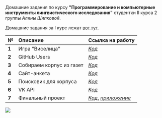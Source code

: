  Домашние задания по курсу **"Программирование и компьютерные инструменты лингвистического исследования"** студентки II курса 2 группы *Алины Щипковой*. 
 
 Домашние задания за I курс лежат [вот тут](https://github.com/schipkovalina/Programming).

**№**|**Описание**|**Ссылка на работу**
---|:---|:---
**1**|Игра "Виселица"|[*Код*](https://github.com/schipkovalina/Programming-2/tree/master/HW1)
**2**|GitHub Users|[*Код*](https://github.com/schipkovalina/Programming-2/tree/master/HW2)
**3**|Собираем корпус из газет|[*Код*](https://github.com/schipkovalina/Programming-2/tree/master/PROJECT1)
**4**|Сайт-анкета|[*Код*](https://github.com/schipkovalina/Programming-2/tree/master/PROJECT2)
**5**|Поисковик для корпуса|[*Код*](https://github.com/schipkovalina/Programming-2/tree/master/HW5)
**6**|VK API|[*Код*](https://github.com/schipkovalina/Programming-2/tree/master/HW6)
**7**|Финальный проект|[*Код*](https://drive.google.com/drive/folders/1iTrjtBh-SbqCHI09Qq-PSmvJwXwWRtrZ), [*приложение*]( https://poet-help.herokuapp.com)


![](https://pp.userapi.com/c622928/v622928277/2843e/AZ84c-eV0d8.jpg)
